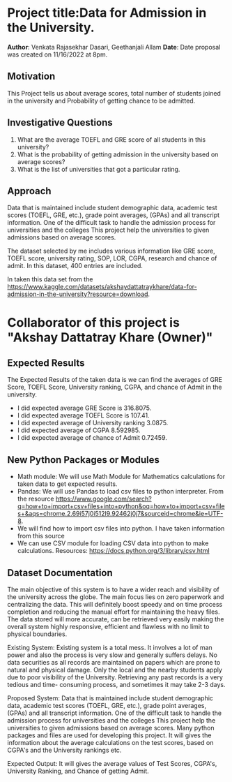 # Project title:Data for Admission in the University.

**Author**: Venkata Rajasekhar Dasari, Geethanjali Allam
**Date**: Date proposal was created on 11/16/2022 at 8pm.


## Motivation
This Project tells us about average scores, total number of students joined in the university and Probability of getting chance to be 
admitted.


## Investigative Questions
1. What are the average TOEFL and GRE score of all students in this university?
2. What is the probability of getting admission in the university based on average scores?
3. What is the list of universities that got a particular rating.

## Approach
Data that is maintained include student demographic data, academic test scores (TOEFL, GRE, etc.), grade point averages,
(GPAs) and all transcript information. One of the difficult task to handle the admission process for universities and the colleges
This project help the universities to given admissions based on average scores.

The dataset selected by me includes various information like GRE score, TOEFL score, university rating, SOP, LOR, CGPA, research and 
chance of admit. In this dataset, 400 entries are included.

In taken this data set from the  https://www.kaggle.com/datasets/akshaydattatraykhare/data-for-admission-in-the-university?resource=download.

# Collaborator of this project is "Akshay Dattatray Khare (Owner)"


## Expected Results 
The Expected Results of the taken data is we can find the averages of GRE Score, TOEFL Score, University ranking, CGPA, and chance of Admit
in the university.
* I did expected average GRE Score is 316.8075. 
* I did expected average TOEFL Score is 107.41.
* I did expected average of University ranking 3.0875.
* I did expected average  of CGPA 8.592985.
* I did expected average of chance of Admit 0.72459.

 
## New Python Packages or Modules
* Math module: We will use Math Module for Mathematics calculations for taken data to get expected results.
* Pandas: We will use Pandas to load csv files to python interpreter. From the resource 
https://www.google.com/search?q=how+to+import+csv+files+into+python&oq=how+to+import+csv+files+&aqs=chrome.2.69i57j0i512l9.92462j0j7&sourceid=chrome&ie=UTF-8.
* We will find how to import csv files into python. I have taken information from this source
* We can use CSV module for loading CSV data into python to make calculations. Resources: https://docs.python.org/3/library/csv.html

## Dataset Documentation
The main objective of this system is to have a wider reach and visibility of the university across the globe. The main 
focus lies on zero paperwork and centralizing the data. This will definitely boost speedy and on time process completion 
and reducing the manual effort for maintaining the heavy files. The data stored will more accurate, can be retrieved very
easily making the overall system highly responsive, efficient and flawless with no limit to physical boundaries.

Existing System:
Existing system is a total mess. It involves a lot of man power and also the process is very slow and generally suffers delays. 
No data securities as all records are maintained on papers which are prone to natural and physical damage. Only the local and 
the nearby students apply due to poor visibility of the University. Retrieving any past records is a very tedious and time- consuming 
process, and sometimes it may take 2-3 days.

Proposed System:
Data that is maintained include student demographic data, academic test scores (TOEFL, GRE, etc.), grade point averages,
(GPAs) and all transcript information. One of the difficult task to handle the admission process for universities and the colleges
This project help the universities to given admissions based on average scores. Many python packages and files are used for developing 
this project. It will gives the information about the average calculations on the test scores, based on CGPA's and the University rankings etc.

Expected Output:
It will gives the average values of Test Scores, CGPA's, University Ranking, and Chance of getting Admit.


